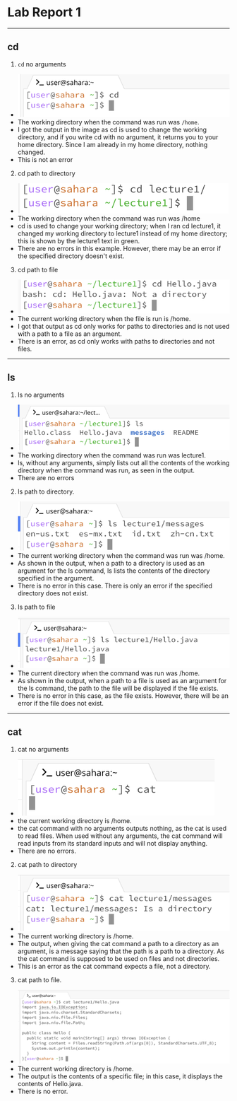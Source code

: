 # Lab Report 1
---
## cd
1. `cd` no arguments
* ![Image](cdnothing.png)
* The working directory when the command was run was `/home`.
* I got the output in the image as cd is used to change the working directory, and if you write cd with no argument, it returns you to your home directory. Since I am already in my home directory, nothing changed.
* This is not an error

2. cd path to directory
* ![Image](cddirectory.png)
* The working directory when the command was run was /home
* cd is used to change your working directory; when I ran cd lecture1, it changed my working directory to lecture1 instead of my home directory; this is shown by the lecture1 text in green.
* There are no errors in this example. However, there may be an error if the specified directory doesn't exist.

3. cd path to file
* ![image](cdfile.png)
* The current working directory when the file is run is /home.
* I got that output as cd only works for paths to directories and is not used with a path to a file as an argument.
* There is an error, as cd only works with paths to directories and not files.

---
## ls
1. ls no arguments
* ![Image](lsnothing.png)
* The working directory when the command was run was lecture1.
* ls, without any arguments, simply lists out all the contents of the working directory when the command was run, as seen in the output.
* There are no errors

2. ls path to directory.
* ![Image](lsdirectory.png)
* The current working directory when the command was run was /home.
* As shown in the output, when a path to a directory is used as an argument for the ls command, ls lists the contents of the directory specified in the argument.
* There is no error in this case. There is only an error if the specified directory does not exist.

3. ls path to file
* ![Image](lsfile.png)
* The current directory when the command was run was /home.
* As shown in the output, when a path to a file is used as an argument for the ls command, the path to the file will be displayed if the file exists.
* There is no error in this case, as the file exists. However, there will be an error if the file does not exist.

---
## cat
1. cat no arguments
* ![Image](catnothing.png)
* the current working directory is /home.
* the cat command with no arguments outputs nothing, as the cat is used to read files. When used without any arguments, the cat command will read inputs from its standard inputs and will not display anything.
* There are no errors.

2. cat path to directory
* ![Image](catdirectory.png)
* The current working directory is /home.
* The output, when giving the cat command a path to a directory as an argument, is a message saying that the path is a path to a directory. As the cat command is supposed to be used on files and not directories.
* This is an error as the cat command expects a file, not a directory.

3. cat path to file.
* ![Image](catfile.png)
* The current working directory is /home.
* The output is the contents of a specific file; in this case, it displays the contents of Hello.java.
* There is no error.
